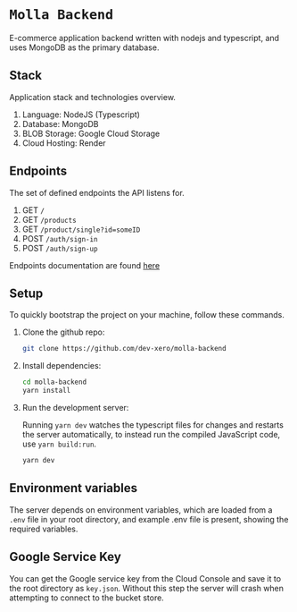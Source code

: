 # `Molla Backend`

E-commerce application backend written with nodejs and typescript, and uses MongoDB as the primary database.

## Stack

Application stack and technologies overview.

1. Language: NodeJS (Typescript)
2. Database: MongoDB
3. BLOB Storage: Google Cloud Storage
4. Cloud Hosting: Render

## Endpoints

The set of defined endpoints the API listens for.

1. GET  `/`
2. GET  `/products`
3. GET  `/product/single?id=someID`
4. POST `/auth/sign-in`
5. POST `/auth/sign-up`

Endpoints documentation are found [here]('./docs/endpoints.md')

## Setup

To quickly bootstrap the project on your machine, follow these commands.

1. Clone the github repo:
   
   ```bash
   git clone https://github.com/dev-xero/molla-backend
   ```

 2. Install dependencies:

    ```bash
    cd molla-backend
    yarn install
    ```

 3. Run the development server:

    Running `yarn dev` watches the typescript files for changes and restarts the server automatically, to instead run the compiled JavaScript code, use `yarn build:run`.

    ```bash
    yarn dev
    ```

## Environment variables

The server depends on environment variables, which are loaded from a `.env` file in your root directory, and example .env file is present, showing the required variables.

## Google Service Key

You can get the Google service key from the Cloud Console and save it to the root directory as `key.json`. Without this step the server will crash when attempting to connect to the bucket store.

